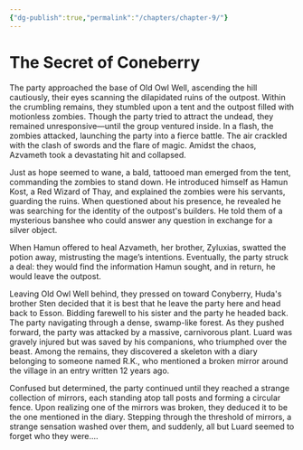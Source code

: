 ```yaml
---
{"dg-publish":true,"permalink":"/chapters/chapter-9/"}
---
```


# The Secret of Coneberry

The party approached the base of Old Owl Well, ascending the hill cautiously, their eyes scanning the dilapidated ruins of the outpost. Within the crumbling remains, they stumbled upon a tent and the outpost filled with motionless zombies. Though the party tried to attract the undead, they remained unresponsive—until the group ventured inside. In a flash, the zombies attacked, launching the party into a fierce battle. The air crackled with the clash of swords and the flare of magic. Amidst the chaos, Azvameth took a devastating hit and collapsed.

Just as hope seemed to wane, a bald, tattooed man emerged from the tent, commanding the zombies to stand down. He introduced himself as Hamun Kost, a Red Wizard of Thay, and explained the zombies were his servants, guarding the ruins. When questioned about his presence, he revealed he was searching for the identity of the outpost's builders. He told them of a mysterious banshee who could answer any question in exchange for a silver object.

When Hamun offered to heal Azvameth, her brother, Zyluxias, swatted the potion away, mistrusting the mage’s intentions. Eventually, the party struck a deal: they would find the information Hamun sought, and in return, he would leave the outpost.

Leaving Old Owl Well behind, they pressed on toward Conyberry, Huda's brother Sten decided that it is best that he leave the party here and head back to Esson. Bidding farewell to his sister and the party he headed back. The party navigating through a dense, swamp-like forest. As they pushed forward, the party was attacked by a massive, carnivorous plant. Luard was gravely injured but was saved by his companions, who triumphed over the beast. Among the remains, they discovered a skeleton with a diary belonging to someone named R.K., who mentioned a broken mirror around the village in an entry written 12 years ago.

Confused but determined, the party continued until they reached a strange collection of mirrors, each standing atop tall posts and forming a circular fence. Upon realizing one of the mirrors was broken, they deduced it to be the one mentioned in the diary. Stepping through the threshold of mirrors, a strange sensation washed over them, and suddenly, all but Luard seemed to forget who they were....